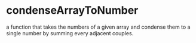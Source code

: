 # condenseArrayToNumber

a function that takes the numbers of a given array and condense them to a single number by summing every adjacent couples.